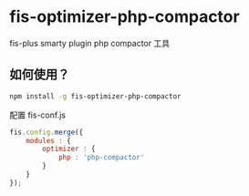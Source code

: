 # fis-optimizer-php-compactor

fis-plus smarty plugin php compactor 工具

## 如何使用？

```bash
npm install -g fis-optimizer-php-compactor
```

配置 fis-conf.js

```javascript
fis.config.merge({
    modules : {
        optimizer : {
            php : 'php-compactor'
        }
    }
});
```

[fis]: https://github.com/fex-team/fis
[fis-plus]: https://github.com/fex-team/fis-plus
